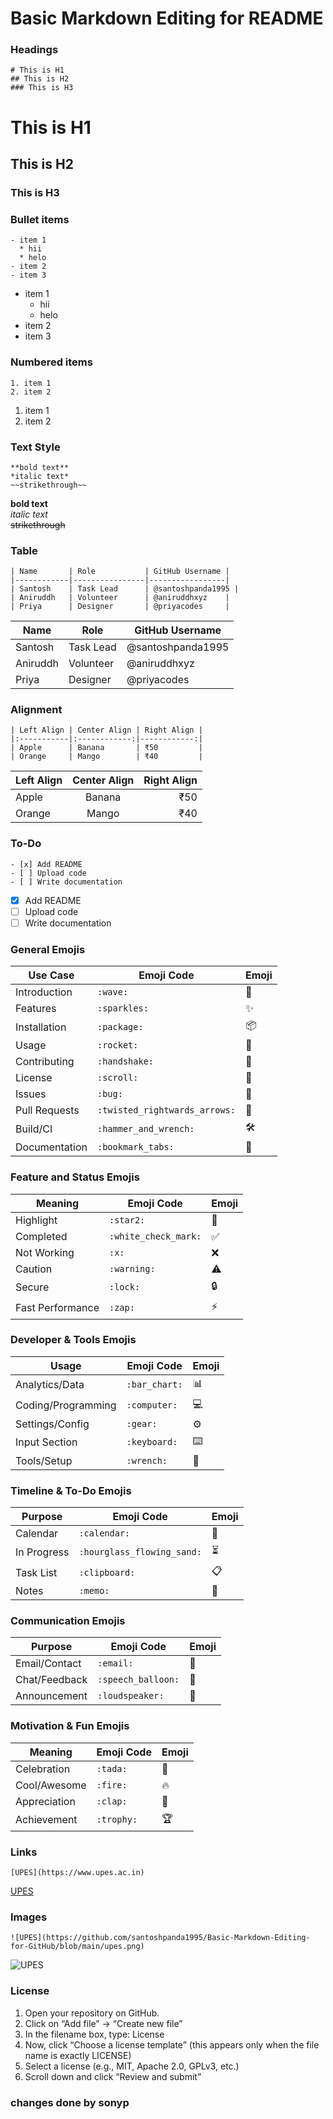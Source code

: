 # Basic Markdown Editing for README

### Headings
```
# This is H1
## This is H2
### This is H3
```
# This is H1
## This is H2
### This is H3

### Bullet items
```
- item 1
  * hii
  * helo
- item 2
- item 3
```
- item 1
  * hii
  * helo
- item 2
- item 3
### Numbered items
```
1. item 1
2. item 2
```
1. item 1
2. item 2

### Text Style
```
**bold text**  
*italic text*  
~~strikethrough~~  
```
**bold text**  
*italic text*  
~~strikethrough~~  

### Table
```
| Name       | Role           | GitHub Username |
|------------|----------------|-----------------|
| Santosh    | Task Lead      | @santoshpanda1995 |
| Aniruddh   | Volunteer      | @aniruddhxyz    |
| Priya      | Designer       | @priyacodes     |
```
| Name       | Role           | GitHub Username |
|------------|----------------|-----------------|
| Santosh    | Task Lead      | @santoshpanda1995 |
| Aniruddh   | Volunteer      | @aniruddhxyz    |
| Priya      | Designer       | @priyacodes     |

### Alignment
```
| Left Align | Center Align | Right Align |
|:-----------|:------------:|------------:|
| Apple      | Banana       | ₹50         |
| Orange     | Mango        | ₹40         |
```
| Left Align | Center Align | Right Align |
|:-----------|:------------:|------------:|
| Apple      | Banana       | ₹50         |
| Orange     | Mango        | ₹40         |



### To-Do
```
- [x] Add README
- [ ] Upload code
- [ ] Write documentation
```
- [x] Add README
- [ ] Upload code
- [ ] Write documentation

### General Emojis

| Use Case       | Emoji Code                    | Emoji |
|----------------|-------------------------------|--------|
| Introduction   | `:wave:`                      | 👋     |
| Features       | `:sparkles:`                  | ✨     |
| Installation   | `:package:`                   | 📦     |
| Usage          | `:rocket:`                    | 🚀     |
| Contributing   | `:handshake:`                 | 🤝     |
| License        | `:scroll:`                    | 📜     |
| Issues         | `:bug:`                       | 🐛     |
| Pull Requests  | `:twisted_rightwards_arrows:` | 🔀     |
| Build/CI       | `:hammer_and_wrench:`         | 🛠️     |
| Documentation  | `:bookmark_tabs:`             | 📑     |

### Feature and Status Emojis

| Meaning         | Emoji Code               | Emoji |
|-----------------|--------------------------|--------|
| Highlight       | `:star2:`                | 🌟     |
| Completed       | `:white_check_mark:`     | ✅     |
| Not Working     | `:x:`                    | ❌     |
| Caution         | `:warning:`              | ⚠️     |
| Secure          | `:lock:`                 | 🔒     |
| Fast Performance| `:zap:`                  | ⚡     |


### Developer & Tools Emojis

| Usage            | Emoji Code        | Emoji |
|------------------|-------------------|--------|
| Analytics/Data   | `:bar_chart:`     | 📊     |
| Coding/Programming | `:computer:`     | 💻     |
| Settings/Config  | `:gear:`          | ⚙️     |
| Input Section    | `:keyboard:`      | ⌨️     |
| Tools/Setup      | `:wrench:`        | 🔧     |

### Timeline & To-Do Emojis

| Purpose        | Emoji Code                 | Emoji |
|----------------|----------------------------|--------|
| Calendar       | `:calendar:`               | 📆     |
| In Progress    | `:hourglass_flowing_sand:` | ⏳     |
| Task List      | `:clipboard:`              | 📋     |
| Notes          | `:memo:`                   | 📝     |

### Communication Emojis

| Purpose        | Emoji Code           | Emoji |
|----------------|----------------------|--------|
| Email/Contact  | `:email:`            | 📧     |
| Chat/Feedback  | `:speech_balloon:`   | 💬     |
| Announcement   | `:loudspeaker:`      | 📢     |

### Motivation & Fun Emojis

| Meaning         | Emoji Code      | Emoji |
|-----------------|-----------------|--------|
| Celebration     | `:tada:`        | 🎉     |
| Cool/Awesome    | `:fire:`        | 🔥     |
| Appreciation    | `:clap:`        | 👏     |
| Achievement     | `:trophy:`      | 🏆     |

### Links
```
[UPES](https://www.upes.ac.in)
```
[UPES](https://www.upes.ac.in)

### Images
```
![UPES](https://github.com/santoshpanda1995/Basic-Markdown-Editing-for-GitHub/blob/main/upes.png)
```
![UPES](https://github.com/santoshpanda1995/Basic-Markdown-Editing-for-GitHub/blob/main/upes.png)


### License

1. Open your repository on GitHub.
2. Click on “Add file” → “Create new file”
3. In the filename box, type: License
4. Now, click “Choose a license template” (this appears only when the file name is exactly LICENSE)
5. Select a license (e.g., MIT, Apache 2.0, GPLv3, etc.)
6. Scroll down and click “Review and submit”


### changes done by sonyp
